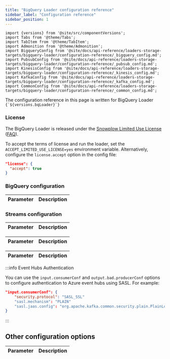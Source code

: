 ```yaml
---
title: "BigQuery Loader configuration reference"
sidebar_label: "Configuration reference"
sidebar_position: 1
---
```


```mdx-code-block
import {versions} from '@site/src/componentVersions';
import Tabs from '@theme/Tabs';
import TabItem from '@theme/TabItem';
import Admonition from '@theme/Admonition';
import BigqueryConfig from '@site/docs/api-reference/loaders-storage-targets/bigquery-loader/configuration-reference/_bigquery_config.md';
import PubsubConfig from '@site/docs/api-reference/loaders-storage-targets/bigquery-loader/configuration-reference/_pubsub_config.md';
import KinesisConfig from '@site/docs/api-reference/loaders-storage-targets/bigquery-loader/configuration-reference/_kinesis_config.md';
import KafkaConfig from '@site/docs/api-reference/loaders-storage-targets/bigquery-loader/configuration-reference/_kafka_config.md';
import CommonConfig from '@site/docs/api-reference/loaders-storage-targets/bigquery-loader/configuration-reference/_common_config.md';
```

<p>The configuration reference in this page is written for BigQuery Loader <code>{`${versions.bqLoader}`}</code></p>

### License

The BigQuery Loader is released under the [Snowplow Limited Use License](https://docs.snowplow.io/limited-use-license-1.1/) ([FAQ](/docs/resources/limited-use-license-faq/index.md)).

To accept the terms of license and run the loader, set the `ACCEPT_LIMITED_USE_LICENSE=yes` environment variable. Alternatively, configure the `license.accept` option in the config file:

```json
"license": {
  "accept": true
}
```

### BigQuery configuration

<table>
    <thead>
        <tr>
            <th>Parameter</th>
            <th>Description</th>
        </tr>
    </thead>
    <tbody>
      <BigqueryConfig/>
    </tbody>
</table>

### Streams configuration

<Tabs groupId="cloud" queryString>
  <TabItem value="aws" label="AWS" default>
    <table>
        <thead>
            <tr>
                <th>Parameter</th>
                <th>Description</th>
            </tr>
        </thead>
        <tbody>
          <KinesisConfig/>
        </tbody>
    </table>
  </TabItem>
  <TabItem value="gcp" label="GCP">
    <table>
        <thead>
            <tr>
                <th>Parameter</th>
                <th>Description</th>
            </tr>
        </thead>
        <tbody>
          <PubsubConfig/>
        </tbody>
    </table>
  </TabItem>
  <TabItem value="azure" label="Azure">
    <table>
        <thead>
            <tr>
                <th>Parameter</th>
                <th>Description</th>
            </tr>
        </thead>
        <tbody>
          <KafkaConfig/>
        </tbody>
    </table>

:::info Event Hubs Authentication

You can use the `input.consumerConf` and `output.bad.producerConf` options to configure authentication to Azure event hubs using SASL.  For example:

```json
"input.consumerConf": {
    "security.protocol": "SASL_SSL"
    "sasl.mechanism": "PLAIN"
    "sasl.jaas.config": "org.apache.kafka.common.security.plain.PlainLoginModule required username=\"\$ConnectionString\" password=<PASSWORD>;"
}
```

:::

  </TabItem>
</Tabs>

## Other configuration options

<table>
    <thead>
        <tr>
            <th>Parameter</th>
            <th>Description</th>
        </tr>
    </thead>
    <tbody>
      <CommonConfig/>
    </tbody>
</table>
